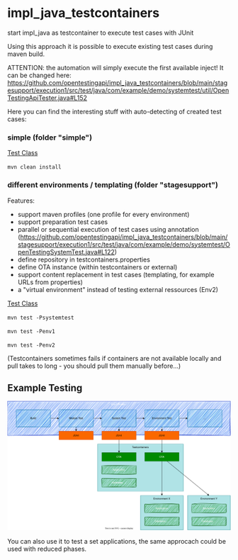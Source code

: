 # impl_java_testcontainers

start impl_java as testcontainer to execute test cases with JUnit


Using this approach it is possible to execute existing test cases during maven build.


ATTENTION: the automation will simply execute the first available inject! It can be changed here: https://github.com/opentestingapi/impl_java_testcontainers/blob/main/stagesupport/execution1/src/test/java/com/example/demo/systemtest/util/OpenTestingApiTester.java#L152


Here you can find the interesting stuff with auto-detecting of created test cases:

 ### simple (folder "simple")

 [Test Class](simple/src/test/java/com/example/demo/systemtest/OpenTestingSystemTest.java)

`mvn clean install`

### different environments / templating (folder "stagesupport")

Features:

* support maven profiles (one profile for every environment)
* support preparation test cases
* parallel or sequential execution of test cases using annotation (https://github.com/opentestingapi/impl_java_testcontainers/blob/main/stagesupport/execution1/src/test/java/com/example/demo/systemtest/OpenTestingSystemTest.java#L122)
* define repository in testcontainers.properties
* define OTA instance (within testcontainers or external)
* support content replacement in test cases (templating, for example URLs from properties)
* a "virtual environment" instead of testing external ressources (Env2)

[Test Class](stagesupport/execution1/src/test/java/com/example/demo/systemtest/OpenTestingSystemTest.java)

`mvn test -Psystemtest`

`mvn test -Penv1`

`mvn test -Penv2`

(Testcontainers sometimes fails if containers are not available locally and pull takes to long - you should pull them manually before...)


## Example Testing

![arch](arch.drawio.svg "Arch")

You can also use it to test a set applications, the same approcach could be used with reduced phases.

